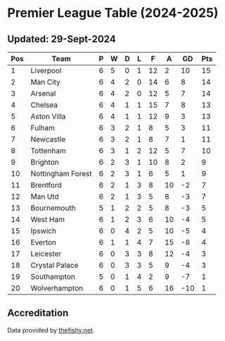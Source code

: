 # Premier League Table (2024-2025)
## Updated: 29-Sept-2024

| Pos | Team | P | W | D | L | F | A | GD | Pts |
| --- | --- | --- | --- | --- | --- | --- | --- | --- | --- |
| 1 | Liverpool | 6 | 5 | 0 | 1 | 12 | 2 | 10 | 15 |
| 2 | Man City | 6 | 4 | 2 | 0 | 14 | 6 | 8 | 14 |
| 3 | Arsenal | 6 | 4 | 2 | 0 | 12 | 5 | 7 | 14 |
| 4 | Chelsea | 6 | 4 | 1 | 1 | 15 | 7 | 8 | 13 |
| 5 | Aston Villa | 6 | 4 | 1 | 1 | 12 | 9 | 3 | 13 |
| 6 | Fulham | 6 | 3 | 2 | 1 | 8 | 5 | 3 | 11 |
| 7 | Newcastle | 6 | 3 | 2 | 1 | 8 | 7 | 1 | 11 |
| 8 | Tottenham | 6 | 3 | 1 | 2 | 12 | 5 | 7 | 10 |
| 9 | Brighton | 6 | 2 | 3 | 1 | 10 | 8 | 2 | 9 |
| 10 | Nottingham Forest | 6 | 2 | 3 | 1 | 6 | 5 | 1 | 9 |
| 11 | Brentford | 6 | 2 | 1 | 3 | 8 | 10 | -2 | 7 |
| 12 | Man Utd | 6 | 2 | 1 | 3 | 5 | 8 | -3 | 7 |
| 13 | Bournemouth | 5 | 1 | 2 | 2 | 5 | 8 | -3 | 5 |
| 14 | West Ham | 6 | 1 | 2 | 3 | 6 | 10 | -4 | 5 |
| 15 | Ipswich | 6 | 0 | 4 | 2 | 5 | 10 | -5 | 4 |
| 16 | Everton | 6 | 1 | 1 | 4 | 7 | 15 | -8 | 4 |
| 17 | Leicester | 6 | 0 | 3 | 3 | 8 | 12 | -4 | 3 |
| 18 | Crystal Palace | 6 | 0 | 3 | 3 | 5 | 9 | -4 | 3 |
| 19 | Southampton | 5 | 0 | 1 | 4 | 2 | 9 | -7 | 1 |
| 20 | Wolverhampton | 6 | 0 | 1 | 5 | 6 | 16 | -10 | 1 |

## Accreditation 

Data provided by [thefishy.net](https://www.thefishy.net/).